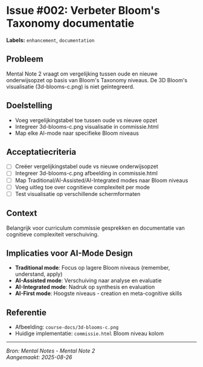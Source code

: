 # Issue #002: Verbeter Bloom's Taxonomy documentatie

**Labels:** `enhancement`, `documentation`

## Probleem
Mental Note 2 vraagt om vergelijking tussen oude en nieuwe onderwijsopzet op basis van Bloom's Taxonomy niveaus. De 3D Bloom's visualisatie (3d-blooms-c.png) is niet geïntegreerd.

## Doelstelling
- Voeg vergelijkingstabel toe tussen oude vs nieuwe opzet
- Integreer 3d-blooms-c.png visualisatie in commissie.html
- Map elke AI-mode naar specifieke Bloom niveaus

## Acceptatiecriteria
- [ ] Creëer vergelijkingstabel oude vs nieuwe onderwijsopzet
- [ ] Integreer 3d-blooms-c.png afbeelding in commissie.html
- [ ] Map Traditional/AI-Assisted/AI-Integrated modes naar Bloom niveaus
- [ ] Voeg uitleg toe over cognitieve complexiteit per mode
- [ ] Test visualisatie op verschillende schermformaten

## Context
Belangrijk voor curriculum commissie gesprekken en documentatie van cognitieve complexiteit verschuiving.

## Implicaties voor AI-Mode Design
- **Traditional mode**: Focus op lagere Bloom niveaus (remember, understand, apply)
- **AI-Assisted mode**: Verschuiving naar analyse en evaluatie
- **AI-Integrated mode**: Nadruk op synthesis en evaluation
- **AI-First mode**: Hoogste niveaus - creation en meta-cognitive skills

## Referentie
- Afbeelding: `course-docs/3d-blooms-c.png`
- Huidige implementatie: `commissie.html` Bloom niveau kolom

---
*Bron: Mental Notes - Mental Note 2*  
*Aangemaakt: 2025-08-26*